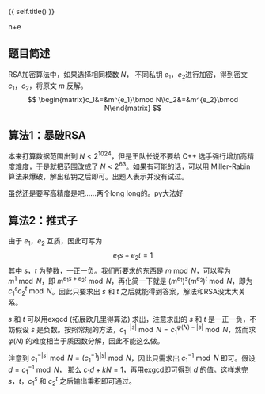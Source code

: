 {{ self.title() }}

n+e

## 题目简述

RSA加密算法中，如果选择相同模数 $N$， 不同私钥 $e_1$，$e_2$进行加密，得到密文 $c_1$，$c_2$，将原文 $m$ 反解。
$$
\begin{matrix}c_1&=&m^{e_1}\bmod N\\c_2&=&m^{e_2}\bmod N\end{matrix}
$$

## 算法1：暴破RSA

本来打算数据范围出到 $N<2^{1024}$，但是王队长说不要给 C++ 选手强行增加高精度难度，于是就把范围改成了 $N<2^{63}$。如果有可能的话，可以用 Miller-Rabin 算法来爆破，解出私钥之后即可。出题人表示并没有试过。

虽然还是要写高精度是吧……两个long long的。py大法好

## 算法2：推式子

由于 $e_1$，$e_2$ 互质，因此可写为
$$
e_1s+e_2t=1
$$
其中 $s$，$t$ 为整数，一正一负。我们所要求的东西是 $m\bmod N$，可以写为 $m^{1}\bmod N$，即 $m^{e_1s+e_2t}\bmod N$，再化简一下就是 $(m^{e_1})^s(m^{e_2})^t\bmod N$，即为 $c_1^sc_2^t\bmod N$。因此只要求出 $s$ 和 $t$ 之后就能得到答案，解法和RSA没太大关系。

$s$ 和 $t$ 可以用exgcd (拓展欧几里得算法) 求出，注意求出的 $s$ 和 $t$ 是一正一负，不妨假设 $s$ 是负数。按照常规的方法，$c_1^{-|s|}\bmod N=c_1^{\varphi{(N)}-|s|}\bmod N$，然而求 $\varphi{(N)}$ 的难度相当于质因数分解，因此不能这么做。

注意到 $c_1^{-|s|}\bmod N=(c_1^{-1})^{|s|}\bmod N$，因此只需求出 $c_1^{-1}\bmod N$ 即可。假设 $d=c_1^{-1}\bmod N$， 那么 $c_1d+kN=1$，再用exgcd即可得到 $d$ 的值。这样求完 $s$，$t$，$c_1^s$ 和 $c_2^t$ 之后输出乘积即可通过。



